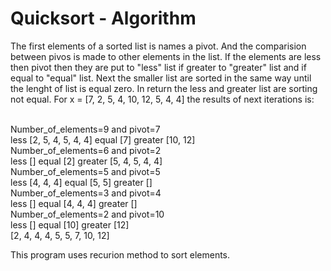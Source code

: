 # Quicksort - Algorithm
<!DOCTYPE html>
<html>
<head>
  <meta charset="utf-8">
  <meta name="viewport" content="width=device-width">

</head>
<body>
 The first elements of a sorted list is names a pivot. And the comparision between pivos is made to other elements in the list.
 If the elements are less then pivot then they are put to "less" list if greater to "greater" list and if equal to "equal" list. Next the smaller list are sorted in the same way until the lenght of list is equal zero. In return the less and greater list are sorting not equal.
 For x = [7, 2, 5, 4, 10, 12, 5, 4, 4] the results of next iterations is: <br> <br>
  
Number_of_elements=9 and pivot=7 <br>
less [2, 5, 4, 5, 4, 4] equal [7] greater [10, 12]  <br>
Number_of_elements=6 and pivot=2  <br>
less [] equal [2] greater [5, 4, 5, 4, 4] <br>
Number_of_elements=5 and pivot=5 <br>
less [4, 4, 4] equal [5, 5] greater [] <br> 
Number_of_elements=3 and pivot=4 <br>
less [] equal [4, 4, 4] greater [] <br> 
Number_of_elements=2 and pivot=10 <br>
less [] equal [10] greater [12] <br>
[2, 4, 4, 4, 5, 5, 7, 10, 12] <br>

This program uses recurion method to sort elements. 
</body>
</html>


